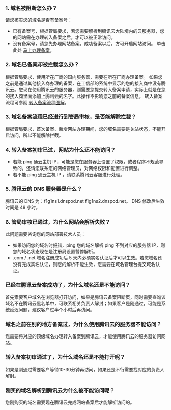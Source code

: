 ### 1. 域名被阻断怎么办？
请您核实您的域名是否有备案号：
- 已有备案号，根据管局要求，若您需要解析到腾讯云大陆境内的云服务器，您的网站需在办理转入备案之后，才可以被正常访问。
- 没有备案号，请您先办理网站备案。成功备案以后，方可开启网站访问。
单击此处 [马上办理备案](http://console.cloud.tencent.com/beian)。

### 2. 域名已备案却被拦截怎么办？
根据管局要求，使用所在厂商的国内服务器，需要在所在厂商办理备案。
如果您之前是通过其他接入商办理的备案，在工信部的系统中显示的您的接入商中没有腾讯云。您现在使用腾讯云的服务器，则需要您提交转入备案申请，实际上就是在您的接入商里面添加上腾讯云的名字。此操作不影响您之前的备案信息。
转入备案流程可参阅 [转入备案流程图解](https://cloud.tencent.com/document/product/243/9623)。

### 3. 域名备案流程已经进行到管局审核，是否能解除拦截？
根据管局要求，首次备案、新增网站办理期间，您的域名需要是关站状态，不能开启访问，所以不能解除拦截。

### 4. 转入备案初审已过，网站为什么还不能访问？
- 若能 ping 通云主机 IP，可能是您在服务器上设置了权限，或者程序不规范导致的，还请您联系您的网络管理员，对网络权限和配置进行调整。
- 若不能 ping 通云主机 IP ，请联系腾讯云客服进行处理。

### 5. 腾讯云的 DNS 服务器是什么？
腾讯云的 DNS 为：f1g1ns1.dnspod.net f1g1ns2.dnspod.net。
DNS 修改后生效时间是 48 小时。

### 6. 管局审核已通过，为什么网站会解析失败？
此问题需要咨询您的网站部署技术人员：
- 如果访问您的域名时报错，ping 您的域名解析 ping 不到对应的服务器 IP，则您的域名状态现在是注册局设置暂停解析。
- .com / .net 域名注册成功后 5 天内必须实名认证后才可以生效。若您域名还没有完成实名认证，则您的解析不能生效，您需要在域名管理台提交域名认证。

### 已经在腾讯云备案成功了，为什么域名还是不能访问？
首先索要客户域名在浏览器打开访问，如果是腾讯云备案阻断页，同时需要查询该域名不在腾讯云黑名单中，可联系相关负责人解封；如果客户是刚通过，可能是系统延迟问题，建议客户过半个小时后再访问。

### 域名之前在别的地方备案过，为什么使用腾讯云的服务器不能访问？
您需要将对应的顶级域名办理转入备案到腾讯云，才能使用腾讯云的服务器访问网站。

### 转入备案初审通过了，为什么域名还是不能打开呢？
如果是刚通过需要客户等待10-30分钟再访问，如果还是不行需要找对应的负责人解封。

### 刚买的域名解析到腾讯云为什么被不能访问呢？
您刚购买的域名需要现在腾讯云完成网站备案后才能解析访问的。
